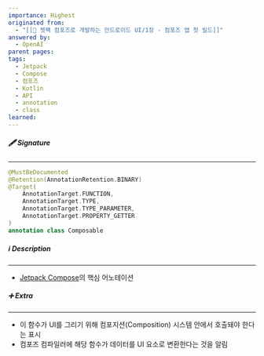 ```yaml
---
importance: Highest
originated from:
  - "[[📘 젯팩 컴포즈로 개발하는 안드로이드 UI/1장 - 컴포즈 앱 첫 빌드]]"
answered by:
  - OpenAI
parent pages: 
tags:
  - Jetpack
  - Compose
  - 컴포즈
  - Kotlin
  - API
  - annotation
  - class
learned:
---
```

##### 🖋️ Signature
---
```Kotlin
@MustBeDocumented
@Retention(AnnotationRetention.BINARY)
@Target(
	AnnotationTarget.FUNCTION,
	AnnotationTarget.TYPE,
	AnnotationTarget.TYPE_PARAMETER,
	AnnotationTarget.PROPERTY_GETTER
)
annotation class Composable
```

##### ℹ️ Description
---
- [Jetpack Compose](젯팩%20컴포즈.md)의 핵심 어노테이션

##### ➕ Extra
---
- 이 함수가 UI를 그리기 위해 컴포지션(Composition) 시스템 안에서 호출돼야 한다는 표시
- 컴포즈 컴파일러에 해당 함수가 데이터를 UI 요소로 변환한다는 것을 알림
